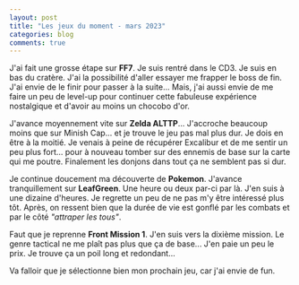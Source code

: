 ```yaml
---
layout: post
title: "Les jeux du moment - mars 2023"
categories: blog
comments: true
---
```


J'ai fait une grosse étape sur **FF7**. Je suis rentré dans le CD3. Je suis en bas du cratère. J'ai la possibilité d'aller essayer me frapper le boss de fin. J'ai envie de le finir pour passer à la suite... Mais, j'ai aussi envie de me faire un peu de level-up pour continuer cette fabuleuse expérience nostalgique et d'avoir au moins un chocobo d'or.

J'avance moyennement vite sur **Zelda ALTTP**... J'accroche beaucoup moins que sur Minish Cap... et je trouve le jeu pas mal plus dur. Je dois en être à la moitié. Je venais à peine de récupérer Excalibur et de me sentir un peu plus fort... pour à nouveau tomber sur des ennemis de base sur la carte qui me poutre. Finalement les donjons dans tout ça ne semblent pas si dur. 

Je continue doucement ma découverte de **Pokemon**. J'avance tranquillement sur **LeafGreen**. Une heure ou deux par-ci par là. J'en suis à une dizaine d'heures. Je regrette un peu de ne pas m'y être intéressé plus tôt. Après, on ressent bien que la durée de vie est gonflé par les combats et par le côté *"attraper les tous"*.

Faut que je reprenne **Front Mission 1**. J'en suis vers la dixième mission. Le genre tactical ne me plaît pas plus que ça de base... J'en paie un peu le prix. Je trouve ça un poil long et redondant...

Va falloir que je sélectionne bien mon prochain jeu, car j'ai envie de fun.
